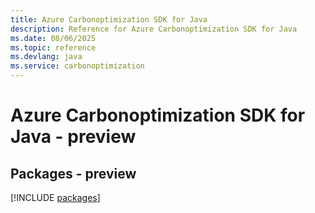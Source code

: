```yaml
---
title: Azure Carbonoptimization SDK for Java
description: Reference for Azure Carbonoptimization SDK for Java
ms.date: 08/06/2025
ms.topic: reference
ms.devlang: java
ms.service: carbonoptimization
---
```

# Azure Carbonoptimization SDK for Java - preview
## Packages - preview
[!INCLUDE [packages](carbonoptimization-index.md)]